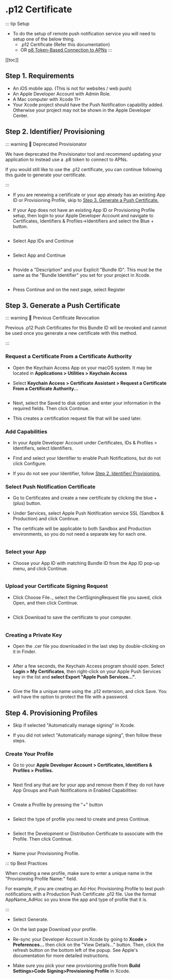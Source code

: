 # .p12 Certificate

::: tip Setup
- To do the setup of remote push notification service you will need to setup one of the below thing.
  - .p12 Certificate (Refer this documentation)
  - OR [p8 Token-Based Connection to APNs](../configurations/p8_key.md)
:::

[[toc]]

## Step 1. Requirements

- An iOS mobile app. (This is not for websites / web push)
- An Apple Developer Account with Admin Role.
- A Mac computer with Xcode 11+
- Your Xcode project should have the Push Notification capability added. Otherwise your project may not be shown in the Apple Developer Center.

## Step 2. Identifier/ Provisioning

::: warning 🚧 Deprecated Provisionator

We have deprecated the Provisionator tool and recommend updating your application to instead use a .p8 token to connect to APNs.

If you would still like to use the .p12 certificate, you can continue following this guide to generate your certificate.

:::

- If you are renewing a certificate or your app already has an existing App ID or Provisioning Profile, skip to [Step 3. Generate a Push Certificate.](#step-3-generate-a-push-certificate)

- If your App does not have an existing App ID or Provisioning Profile setup, then login to your Apple Developer Account and navigate to Certificates, Identifiers & Profiles->Identifiers and select the Blue + button.

<img :src="$withBase('/images/flutter/apple-dev-portal/identifier.png')">


- Select App IDs and Continue

<img :src="$withBase('/images/flutter/apple-dev-portal/identifier-a.png')">

- Select App and Continue

<img :src="$withBase('/images/flutter/apple-dev-portal/identifier-b.png')">

- Provide a "Description" and your Explicit "Bundle ID". This must be the same as the "Bundle Identifier" you set for your project in Xcode.

<img :src="$withBase('/images/flutter/apple-dev-portal/identifier-c.png')">

- Press Continue and on the next page, select Register

## Step 3. Generate a Push Certificate

::: warning 🚧 Previous Certificate Revocation

Previous .p12 Push Certificates for this Bundle ID will be revoked and cannot be used once you generate a new certificate with this method.

:::

### Request a Certificate From a Certificate Authority

- Open the Keychain Access App on your macOS system. It may be located in **Applications > Utilities > Keychain Access**

- Select **Keychain Access > Certificate Assistant > Request a Certificate From a Certificate Authority...**

<img :src="$withBase('/images/flutter/apple-dev-portal/certificate-req.png')">

- Next, select the Saved to disk option and enter your information in the required fields. Then click Continue.

- This creates a certification request file that will be used later.

### Add Capabilities

- In your Apple Developer Account under Certificates, IDs & Profiles > Identifiers, select Identifiers.

- Find and select your Identifier to enable Push Notifications, but do not click Configure.

- If you do not see your Identifier, follow [Step 2. Identifier/ Provisioning.](#step-2-identifier-provisioning)

### Select Push Notification Certificate

- Go to Certificates and create a new certificate by clicking the blue + (plus) button.

- Under Services, select Apple Push Notification service SSL (Sandbox & Production) and click Continue.

- The certificate will be applicable to both Sandbox and Production environments, so you do not need a separate key for each one.

<img :src="$withBase('/images/flutter/apple-dev-portal/certificate.png')">

### Select your App

- Choose your App ID with matching Bundle ID from the App ID pop-up menu, and click Continue.

<img :src="$withBase('/images/flutter/apple-dev-portal/certificate-a.png')">

### Upload your Certificate Signing Request

- Click Choose File.., select the CertSigningRequest file you saved, click Open, and then click Continue.

<img :src="$withBase('/images/flutter/apple-dev-portal/certificate-b.png')">

- Click Download to save the certificate to your computer.

<img :src="$withBase('/images/flutter/apple-dev-portal/certificate-c.png')">

### Creating a Private Key

- Open the .cer file you downloaded in the last step by double-clicking on it in Finder.

<img :src="$withBase('/images/flutter/apple-dev-portal/certificate-d.png')">

- After a few seconds, the Keychain Access program should open. Select **Login > My Certificates**, then right-click on your Apple Push Services key in the list and **select Export "Apple Push Services..."**.

<img :src="$withBase('/images/flutter/apple-dev-portal/certificate-e.png')">

- Give the file a unique name using the .p12 extension, and click Save. You will have the option to protect the file with a password.

## Step 4. Provisioning Profiles

- Skip if selected "Automatically manage signing" in Xcode.

- If you did not select "Automatically manage signing", then follow these steps.

### Create Your Profile

- Go to your **Apple Developer Account > Certificates, Identifiers & Profiles > Profiles.**

<img :src="$withBase('/images/flutter/apple-dev-portal/profile.png')">

- Next find any that are for your app and remove them if they do not have App Groups and Push Notifications in Enabled Capabilities:

<img :src="$withBase('/images/flutter/apple-dev-portal/profile-a.png')">

- Create a Profile by pressing the "+" button

<img :src="$withBase('/images/flutter/apple-dev-portal/profile-b.png')">

- Select the type of profile you need to create and press Continue.

<img :src="$withBase('/images/flutter/apple-dev-portal/profile-c.png')">

- Select the Development or Distribution Certificate to associate with the Profile. Then click Continue.

<img :src="$withBase('/images/flutter/apple-dev-portal/profile-d.png')">

- Name your Provisioning Profile.

::: tip Best Practices

When creating a new profile, make sure to enter a unique name in the "Provisioning Profile Name:" field.

For example, if you are creating an Ad-Hoc Provisioning Profile to test push notifications with a Production Push Certificate .p12 file. Use the format AppName_AdHoc so you know the app and type of profile that it is.

:::

- Select Generate.

- On the last page Download your profile.

- Re-sync your Developer Account in Xcode by going to **Xcode > Preferences...** then click on the "View Details..." button. Then, click the refresh button on the bottom left of the popup. See Apple's documentation for more detailed instructions.

- Make sure you pick your new provisioning profile from **Build Settings>Code Signing>Provisioning Profile** in Xcode.
